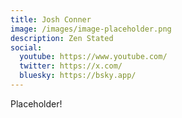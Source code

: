 ```yaml
---
title: Josh Conner
image: /images/image-placeholder.png
description: Zen Stated
social:
  youtube: https://www.youtube.com/
  twitter: https://x.com/
  bluesky: https://bsky.app/
---
```


Placeholder!
